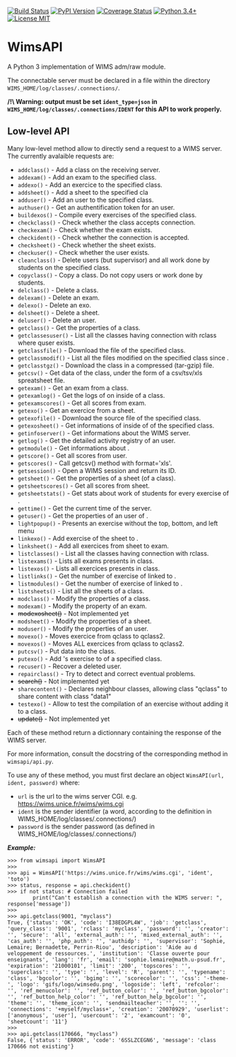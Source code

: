 [![Build Status](https://travis-ci.org/qcoumes/wimsapi.svg?branch=master)](https://travis-ci.org/qcoumes/wimsapi)
[![PyPI Version](https://badge.fury.io/py/wimsapi.svg)](https://badge.fury.io/py/wimsapi)
[![Coverage Status](https://coveralls.io/repos/github/qcoumes/wimsapi/badge.svg?branch=master)](https://coveralls.io/github/qcoumes/wimsapi?branch=master)
[![Python 3.4+](https://img.shields.io/badge/python-3.4+-brightgreen.svg)](#)
[![License MIT](https://img.shields.io/badge/license-MIT-brightgreen.svg)](https://github.com/qcoumes/wimsapi/blob/master/LICENSE)


# WimsAPI
A Python 3 implementation of WIMS adm/raw module.

The connectable server must be declared in a file
within the directory `WIMS_HOME/log/classes/.connections/`.

**/!\ Warning: output must be set `ident_type=json` in `WIMS_HOME/log/classes/.connections/IDENT` for
this API to work properly.**


## Low-level API

Many low-level method allow to directly send a request to a WIMS server.
The currently avalaible requests are:
* `addclass()` - Add a class on the receiving server.
* `addexam()` - Add an exam to the specified class.
* `addexo()` - Add an exercice to the specified class.
* `addsheet()` - Add a sheet to the specified cla
* `adduser()` - Add an user to the specified class.
* `authuser()` - Get an authentification token for an user.
* `buildexos()` - Compile every exercises of the specified class.
* `checkclass()` - Check whether the class accepts connection.
* `checkexam()` - Check whether the exam exists.
* `checkident()` - Check whether the connection is accepted.
* `checksheet()` - Check whether the sheet exists.
* `checkuser()` - Check whether the user exists.
* `cleanclass()` - Delete users (but supervisor) and all work done by students on the specified
                   class.
* `copyclass()` - Copy a class. Do not copy users or work done by students.
* `delclass()` - Delete a class.
* `delexam()` - Delete an exam.
* `delexo()` - Delete an exo.
* `delsheet()` - Delete a sheet.
* `deluser()` - Delete an user.
* `getclass()` - Get the properties of a class.
* `getclassesuser()` - List all the classes having connection with rclass where quser exists.
* `getclassfile()` - Download the file <filename> of the specified class.
* `getclassmodif()` - List all the files modified on the specified class since <date>.
* `getclasstgz()` - Download the class in a compressed (tar-gzip) file.
* `getcsv()` - Get data of the class, under the form of a csv/tsv/xls spreatsheet file.
* `getexam()` - Get an exam from a class.
* `getexamlog()` - Get the logs of <quser> on <qexam> inside of a class.
* `getexamscores()` - Get all scores from exam.
* `getexo()` - Get an exercice from a sheet.
* `getexofile()` - Download the <qexo> source file of the specified class.
* `getexosheet()` - Get informations of <qexo> inside of <qsheet> of the specified class.
* `getinfoserver()` - Get informations about the WIMS server.
* `getlog()` - Get the detailed activity registry of an user.
* `getmodule()` - Get informations about <module>.
* `getscore()` - Get all scores from user.
* `getscores()` - Call getcsv() method with format='xls'.
* `getsession()` - Open a WIMS session and return its ID.
* `getsheet()` - Get the properties of a sheet (of a class).
* `getsheetscores()` - Get all scores from sheet.
* `getsheetstats()` - Get stats about work of students for every exercise of <qsheet>.
* `gettime()` - Get the current time of the server.
* `getuser()` - Get the properties of an user of <qclass>.
* `lightpopup()` - Presents an exercise without the top, bottom, and left menu
* `linkexo()` - Add exercise <qexo> of the sheet <qsheet> to <qexam>.
* `linksheet()` - Add all exercices from sheet to exam.
* `listclasses()` - List all the classes having connection with rclass.
* `listexams()` - Lists all exams presents in class.
* `listexos()` - Lists all exercices presents in class.
* `listlinks()` - Get the number of exercise of <qsheet> linked to <qexam>.
* `listmodules()` - Get the number of exercise of <qsheet> linked to <qexam>.
* `listsheets()` - List all the sheets of a class.
* `modclass()` - Modify the properties of a class.
* `modexam()` - Modify the property of an exam.
* ~~modexosheet()~~ - Not implemented yet
* `modsheet()` - Modify the properties of a sheet.
* `moduser()` - Modify the properties of an user.
* `movexo()` - Moves exercice from qclass to qclass2.
* `movexos()` - Moves ALL exercices from qclass to qclass2.
* `putcsv()` - Put data into the class.
* `putexo()` - Add <module>'s exercise to <qsheet> of a specified class.
* `recuser()` - Recover a deleted user.
* `repairclass()` - Try to detect and correct eventual problems.
* ~~search()~~ - Not implemented yet
* `sharecontent()` - Declares neighbour classes, allowing class "qclass" to share content with
                     class "data1"
* `testexo()` - Allow to test the compilation of an exercise without adding it to a class.
* ~~update()~~ - Not implemented yet

Each of these method return a dictionnary containing the response of the WIMS server.

For more information, consult the docstring of the corresponding method in `wimsapi/api.py`.


To use any of these method, you must first declare an object `WimsAPI(url, ident, password)`
where:
* `url` is the url to the wims server CGI. e.g. https://wims.unice.fr/wims/wims.cgi
* `ident` is the sender identifier (a word, according to the definition
          in WIMS_HOME/log/classes/.connections/)
* `password` is the sender password (as defined in WIMS_HOME/log/classes/.connections/)


***Example:***
```python3
>>> from wimsapi import WimsAPI
>>>
>>> api = WimsAPI('https://wims.unice.fr/wims/wims.cgi', 'ident', 'toto')
>>> status, response = api.checkident()
>>> if not status: # Connection failed
        print("Can't establish a connection with the WIMS server: ", response['message'])
>>>
>>> api.getclass(9001, "myclass")
True, {'status': 'OK', 'code': 'I38EDGPL4W', 'job': 'getclass', 'query_class': '9001', 'rclass': 'myclass', 'password': '', 'creator': '', 'secure': 'all', 'external_auth': '', 'mixed_external_auth': '', 'cas_auth': '', 'php_auth': '', 'authidp': '', 'supervisor': 'Sophie, Lemaire; Bernadette, Perrin-Riou', 'description': 'Aide au d veloppement de ressources.', 'institution': 'Classe ouverte pour enseignants', 'lang': 'fr', 'email': 'sophie.lemaire@math.u-psud.fr', 'expiration': '21000101', 'limit': '200', 'topscores': '', 'superclass': '', 'type': '', 'level': 'R', 'parent': '', 'typename': 'class', 'bgcolor': '', 'bgimg': '', 'scorecolor': '', 'css': '-theme-', 'logo': 'gifs/logo/wimsedu.png', 'logoside': 'left', 'refcolor': '', 'ref_menucolor': '', 'ref_button_color': '', 'ref_button_bgcolor': '', 'ref_button_help_color': '', 'ref_button_help_bgcolor': '', 'theme': '', 'theme_icon': '', 'sendmailteacher': '', '': '', 'connections': '+myself/myclass+', 'creation': '20070929', 'userlist': ['anonymous', 'user'], 'usercount': '2', 'examcount': '0', 'sheetcount': '11'}
>>>
>>> api.getclass(170666, "myclass")
False, {'status': 'ERROR', 'code': '6SSLZCEGN6', 'message': 'class 170666 not existing'}
```
